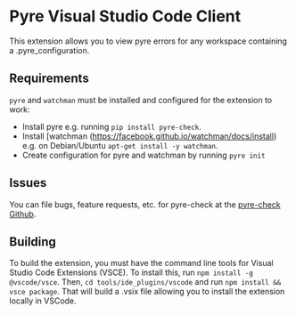 # Pyre Visual Studio Code Client

This extension allows you to view pyre errors for any workspace containing a .pyre_configuration.

## Requirements

`pyre` and `watchman` must be installed and configured for the extension to work:

- Install pyre e.g. running `pip install pyre-check`.
- Install [watchman (https://facebook.github.io/watchman/docs/install) e.g. on Debian/Ubuntu `apt-get install -y watchman`.
- Create configuration for pyre and watchman by running `pyre init` 

## Issues

You can file bugs, feature requests, etc. for pyre-check at the [pyre-check Github](https://github.com/facebook/pyre-check).

## Building

To build the extension, you must have the command line tools for Visual Studio Code Extensions (VSCE). To install this,
run `npm install -g @vscode/vsce`. Then, `cd tools/ide_plugins/vscode` and run `npm install && vsce package`. That will
build a .vsix file allowing you to install the extension locally in VSCode.
